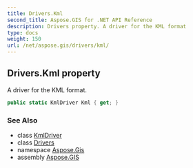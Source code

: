 ```yaml
---
title: Drivers.Kml
second_title: Aspose.GIS for .NET API Reference
description: Drivers property. A driver for the KML format
type: docs
weight: 150
url: /net/aspose.gis/drivers/kml/
---
```

## Drivers.Kml property

A driver for the KML format.

```csharp
public static KmlDriver Kml { get; }
```

### See Also

* class [KmlDriver](../../../aspose.gis.formats.kml/kmldriver/)
* class [Drivers](../)
* namespace [Aspose.Gis](../../drivers/)
* assembly [Aspose.GIS](../../../)


